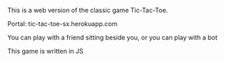 This is a web version of the classic game Tic-Tac-Toe.

Portal: tic-tac-toe-sx.herokuapp.com

You can play with a friend sitting beside you, or you can play with a bot

This game is written in JS
